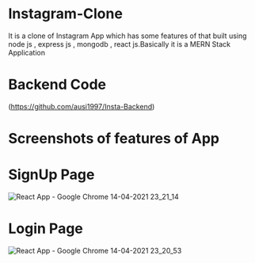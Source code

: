 # Instagram-Clone

It is a clone of Instagram App which has some features of that built using node js , express js , mongodb , react js.Basically it is a MERN Stack Application

# Backend Code 

(https://github.com/ausi1997/Insta-Backend)

# Screenshots of features of App

# SignUp Page

![React App - Google Chrome 14-04-2021 23_21_14](https://user-images.githubusercontent.com/69777955/114761145-c0707380-9d7d-11eb-8e6f-3657d755b217.png)


# Login Page


![React App - Google Chrome 14-04-2021 23_20_53](https://user-images.githubusercontent.com/69777955/114761288-e6961380-9d7d-11eb-9d92-b362212d4cae.png)
